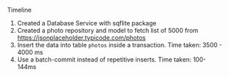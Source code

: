 Timeline

1. Created a Database Service with sqflite package
2. Created a photo repository and model to fetch list of 5000 from https://jsonplaceholder.typicode.com/photos
3. Insert the data into table `photos` inside a transaction. Time taken: 3500 - 4000 ms
4. Use a batch-commit instead of repetitive inserts. Time taken: 100-144ms
